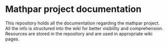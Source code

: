 # Mathpar project documentation
This repository holds all the documentation regarding the mathpar project.
All the info is structured into the wiki for better visibility and comprehension.
Resources are stored in the repository and are used in appropriate wiki pages.